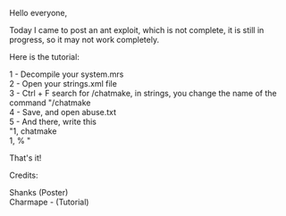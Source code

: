 Hello everyone, <br>

Today I came to post an ant exploit, which is not complete, it is still in progress, so it may not work completely. <br>

Here is the tutorial: <br>

1 - Decompile your system.mrs <br>
2 - Open your strings.xml file <br>
3 - Ctrl + F search for /chatmake, in strings, you change the name of the command "/chatmake <br>
4 - Save, and open abuse.txt <br>
5 - And there, write this <br>
"1, chatmake <br>
1, % " <br>

That's it! <br>

Credits: <br>

Shanks (Poster) <br>
Charmape - (Tutorial) <br>

